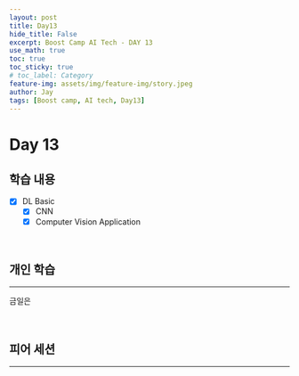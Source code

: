 ```yaml
---
layout: post
title: Day13
hide_title: False
excerpt: Boost Camp AI Tech - DAY 13
use_math: true
toc: true
toc_sticky: true
# toc_label: Category
feature-img: assets/img/feature-img/story.jpeg
author: Jay
tags: [Boost camp, AI tech, Day13]
---
```


# Day 13

## 학습 내용
  - [x] DL Basic
    - [x] CNN
    - [x] Computer Vision Application

<br> 

## 개인 학습
---
금일은 
 

<br> 

## 피어 세션
---
